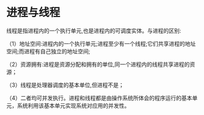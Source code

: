 # 进程与线程

线程是指进程内的一个执行单元,也是进程内的可调度实体。与进程的区别:

（1）地址空间:进程内的一个执行单元;进程至少有一个线程;它们共享进程的地址空间;而进程有自己独立的地址空间;

（2）资源拥有:进程是资源分配和拥有的单位,同一个进程内的线程共享进程的资源；

（3）线程是处理器调度的基本单位,但进程不是；

（4）二者均可并发执行。进程和线程都是由操作系统所体会的程序运行的基本单元，系统利用该基本单元实现系统对应用的并发性。
